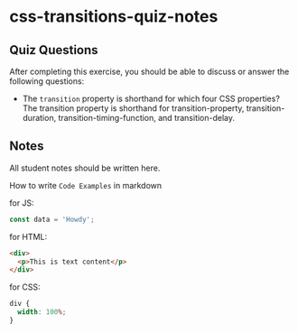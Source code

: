 # css-transitions-quiz-notes

## Quiz Questions

After completing this exercise, you should be able to discuss or answer the following questions:

- The `transition` property is shorthand for which four CSS properties?
  The transition property is shorthand for transition-property, transition-duration, transition-timing-function, and transition-delay.

## Notes

All student notes should be written here.

How to write `Code Examples` in markdown

for JS:

```javascript
const data = 'Howdy';
```

for HTML:

```html
<div>
  <p>This is text content</p>
</div>
```

for CSS:

```css
div {
  width: 100%;
}
```
